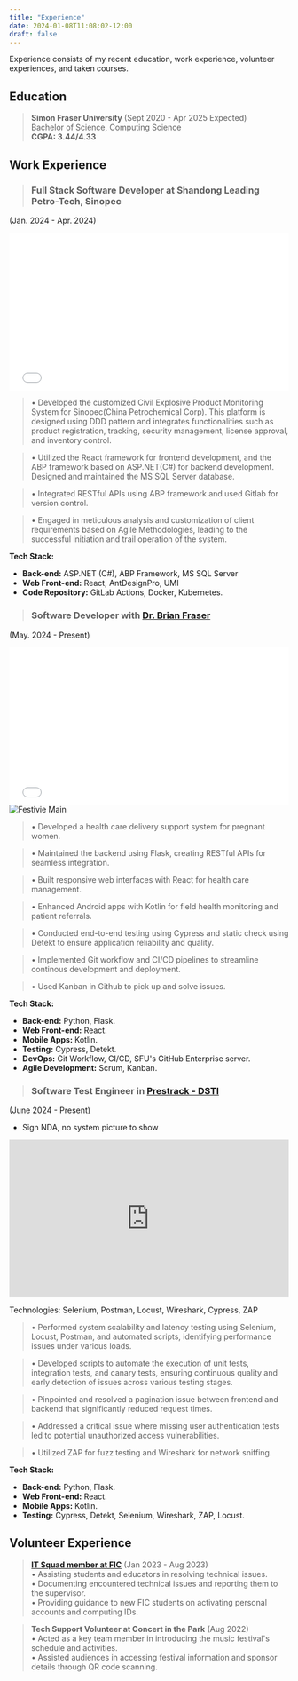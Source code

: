 ```yaml
---
title: "Experience"
date: 2024-01-08T11:08:02-12:00
draft: false
---
```


Experience consists of my recent education, work experience, volunteer experiences, and taken courses.

## Education

> **Simon Fraser University** (Sept 2020 - Apr 2025 Expected) <br>
> Bachelor of Science, Computing Science  <br>
> **CGPA: 3.44/4.33** <br>

## Work Experience

> ### Full Stack Software Developer at Shandong Leading Petro-Tech, Sinopec 
(Jan. 2024 - Apr. 2024) <br>

<div style="position: relative; width: 100%; padding-bottom: 56.25%;">
  <iframe src="cems.html" style="position: absolute; top: 0; left: 0; width: 100%; height: 100%;" frameborder="0"></iframe>
</div>

> •  Developed the customized Civil Explosive Product Monitoring System for Sinopec(China Petrochemical Corp). This platform is designed using DDD pattern and integrates functionalities such as product registration, tracking, security management, license approval, and inventory control.<br>

> • Utilized the React framework for frontend development, and the ABP framework based on ASP.NET(C#) for backend development. Designed and maintained the MS SQL Server database.  <br>

> •  Integrated RESTful APIs using ABP framework and used Gitlab for version control. <br>

> •  Engaged in meticulous analysis and customization of client requirements based on Agile Methodologies, leading to the successful initiation and trail operation of the system. <br>

**Tech Stack:**

- **Back-end:** ASP.NET (C#), ABP Framework, MS SQL Server
- **Web Front-end:** React, AntDesignPro, UMI
- **Code Repository:** GitLab Actions, Docker, Kubernetes.



> ### Software Developer with [Dr. Brian Fraser](https://www.sfu.ca/computing/people/faculty/brianfraser.html)
(May. 2024 - Present) <br>

<div style="position: relative; width: 100%; padding-bottom: 56.25%;">
  <iframe src="cradle.html" style="position: absolute; top: 0; left: 0; width: 100%; height: 100%;" frameborder="0"></iframe>
</div>

<img src="cradle_mobile.png" class="d-block w-100" alt="Festivie Main">

> • Developed a health care delivery support system for pregnant women.

> • Maintained the backend using Flask, creating RESTful APIs for seamless integration.  <br>

> • Built responsive web interfaces with React for health care management.<br>

> • Enhanced Android apps with Kotlin for field health monitoring and patient referrals. <br>

> • Conducted end-to-end testing using Cypress and static check using Detekt to ensure application reliability and quality. <br>

> • Implemented Git workflow and CI/CD pipelines to streamline continous development and deployment. <br>

> • Used Kanban in Github to pick up and solve issues. <br>

**Tech Stack:**

- **Back-end:** Python, Flask.
- **Web Front-end:** React.
- **Mobile Apps:** Kotlin.
- **Testing:** Cypress, Detekt.
- **DevOps:** Git Workflow, CI/CD, SFU's GitHub Enterprise server.
- **Agile Development:** Scrum, Kanban.

> ### Software Test Engineer in [Prestrack - DSTI](https://www.dsti.gov.sl/prestrack/)
(June 2024 - Present) <br>

* Sign NDA, no system picture to show
<div style="position: relative; width: 100%; padding-bottom: 56.25%;">
  <iframe src="https://www.dsti.gov.sl/prestrack/" style="position: absolute; top: 0; left: 0; width: 100%; height: 100%;" frameborder="0"></iframe>
</div>

Technologies: Selenium, Postman, Locust, Wireshark, Cypress, ZAP

> • Performed system scalability and latency testing using Selenium, Locust, Postman, and automated scripts, identifying performance issues under various loads. <br>

> • Developed scripts to automate the execution of unit tests, integration tests, and canary tests, ensuring continuous quality and early detection of issues across various testing stages. <br>

> • Pinpointed and resolved a pagination issue between frontend and backend that significantly reduced request times. <br>

> • Addressed a critical issue where missing user authentication tests led to potential unauthorized access vulnerabilities. <br>

> • Utilized ZAP for fuzz testing and Wireshark for network sniffing. <br>

**Tech Stack:**

- **Back-end:** Python, Flask.
- **Web Front-end:** React.
- **Mobile Apps:** Kotlin.
- **Testing:** Cypress, Detekt, Selenium, Wireshark, ZAP, Locust.


## Volunteer Experience
>  [**IT Squad member at FIC**](https://www.fraseric.ca/campus-life/volunteer-opportunities/it-squad/) (Jan 2023 - Aug 2023) <br>
> • Assisting students and educators in resolving technical issues.<br>
> • Documenting encountered technical issues and reporting them to the supervisor.<br>
> • Providing guidance to new FIC students on activating personal accounts and computing IDs. <br>

> **Tech Support Volunteer at Concert in the Park** (Aug 2022) <br>
> • Acted as a key team member in introducing the music festival's schedule and activities.  <br>
> • Assisted audiences in accessing festival information and sponsor details through QR code scanning. <br>
